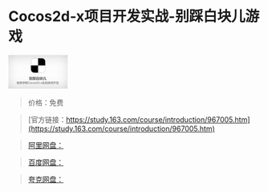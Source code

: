 # Cocos2d-x项目开发实战-别踩白块儿游戏

![img](../../../assets/study163/free/2437010348378175600.jpg)

> 价格：免费

> [官方链接：https://study.163.com/course/introduction/967005.htm](https://study.163.com/course/introduction/967005.htm)

> [阿里网盘：]()

> [百度网盘：]()

> [夸克网盘：]()
